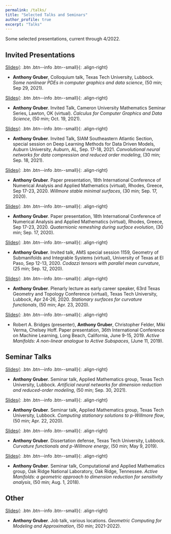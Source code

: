 ```yaml
---
permalink: /talks/
title: "Selected Talks and Seminars"
author_profile: true
excerpt: "Talks"
---
```


Some selected presentations, current through 4/2022.

## Invited Presentations  
[Slides](/files/slides/Colloquium_Fall_2021.pdf){: .btn .btn--info .btn--small}{: .align-right}
- **Anthony Gruber**, Colloquium talk, Texas Tech University, Lubbock. *Some nonlinear PDEs in computer graphics and data science*, (50 min; Sep 29, 2021).

[Slides](/files/slides/Cameron.pdf){: .btn .btn--info .btn--small}{: .align-right}
-  **Anthony Gruber**.  Invited Talk, Cameron University Mathematics Seminar Series, Lawton, OK (virtual).  *Calculus for Computer Graphics and Data Science*, (50 min; Oct. 19, 2021).

[Slides](/files/slides/Siam_SEAS.pdf){: .btn .btn--info .btn--small}{: .align-right}
-  **Anthony Gruber**.  Invited Talk, SIAM Southeastern Atlantic Section, special session on Deep Learning Methods for Data Driven Models, Auburn University, Auburn, AL, Sep. 17-18, 2021.  *Convolutional neural networks for data compression and reduced order modeling*, (30 min; Sep. 18, 2021).

[Slides](/files/slides/WSMS_slides.pdf){: .btn .btn--info .btn--small}{: .align-right}
-  **Anthony Gruber**.  Paper presentation, 18th International Conference of Numerical Analysis and Applied Mathematics (virtual), Rhodes, Greece, Sep 17-23, 2020. *Willmore stable minimal surfaces*, (30 min; Sep. 17, 2020).

[Slides](/files/slides/QRDSE_slides.pdf){: .btn .btn--info .btn--small}{: .align-right}
- **Anthony Gruber**.  Paper presentation, 18th International Conference of Numerical Analysis and Applied Mathematics (virtual), Rhodes, Greece, Sep 17-23, 2020.  *Quaternionic remeshing during surface evolution*, (30 min; Sep. 17, 2020).

[Slides](/files/slides/ElPaso2020.pdf){: .btn .btn--info .btn--small}{: .align-right}
- **Anthony Gruber**.  Invited talk, AMS special session 1159, Geometry of Submanifolds and Integrable Systems (virtual), University of Texas at El Paso, Sep 12-13, 2020. *Codazzi tensors with parallel mean curvature*, (25 min; Sep. 12, 2020).

[Slides](/files/slides/colloquium_2020.pdf){: .btn .btn--info .btn--small}{: .align-right}
- **Anthony Gruber**.  Plenarly lecture as early career speaker, 63rd Texas Geometry and Topology Conference (virtual), Texas Tech University, Lubbock, Apr 24-26, 2020.  *Stationary surfaces for curvature functionals*, (50 min; Apr. 23, 2020).

[Slides](/files/slides/ICML_presentation.pdf){: .btn .btn--info .btn--small}{: .align-right}
- Robert A. Bridges (presenter), **Anthony Gruber**, Christopher Felder, Miki Verma, Chelsey Hoff.  Paper presentation, 36th International Conference on Machine Learning, Long Beach, California, June 9-15, 2019.  *Active Manifolds: A non-linear analogue to Active Subspaces*, (June 11, 2019).

<!-- - Eugenio Aulisa, **Anthony Gruber**, Magdalena Toda (presenter), Hung Tran.  Plenary lecture, XXIst International Conference on Geometry, Integrability, and Quantization, Bulgarian Academy of Science, Institute of Biophysics, June 3-9, 2019. *p-Willmore Energies*, (50 min; June 9, 2019.)  Slides [available here](/files/slides/magda_presentation.pdf). -->


## Seminar Talks  
[Slides](/files/slides/AppMath_Seminar_Fall_2021.pdf){: .btn .btn--info .btn--small}{: .align-right}
- **Anthony Gruber**.  Seminar talk, Applied Mathematics group, Texas Tech University, Lubbock.  *Artificial neural networks for dimension reduction and reduced-order modeling*, (50 min; Sep. 30, 2021).

[Slides](/files/slides/appmath_pres.pdf){: .btn .btn--info .btn--small}{: .align-right}
- **Anthony Gruber**.  Seminar talk, Applied Mathematics group, Texas Tech University, Lubbock.  *Computing stationary solutions to p-Willmore flow*, (50 min; Apr. 22, 2020).

[Slides](/files/slides/DD_slides.pdf){: .btn .btn--info .btn--small}{: .align-right}
- **Anthony Gruber**.  Dissertation defense, Texas Tech University, Lubbock.  *Curvature functionals and p-Willmore energy*, (50 min; May 9, 2019).

[Slides](/files/slides/am_seminar.pdf){: .btn .btn--info .btn--small}{: .align-right}
- **Anthony Gruber**.  Seminar talk, Computational and Applied Mathematics group, Oak Ridge National Laboratory, Oak Ridge, Tennessee.  *Active Manifolds: a geometric approach to dimension reduction for sensitivity analysis*, (50 min; Aug. 1, 2018).


## Other  
[Slides](/files/slides/job_talk_2022.pdf){: .btn .btn--info .btn--small}{: .align-right}
- **Anthony Gruber**.  Job talk, various locations.  *Geometric Computing for Modeling and Approximation*, (50 min; 2021-2022).

    <!--  <li> <b>Anthony Gruber</b>.
        Seminar talk, <i>A conformally-adjusted Willmore flow of closed surfaces</i>, Applied Mathematics group, Texas Tech University, Lubbock. (50 min; May 8, 2019.)  Slides available <a href="../files/slides/applied_math_seminar.pdf" >here</a>. </li> <br>
      <li> <b>Anthony Gruber</b>.
        Seminar talk, <i>Curvature functionals and varational problems</i>, Analysis group, Texas Tech University, Lubbock. (50 min; April 29, 2019.)  Slides available <a href="../files/slides/analysis_seminar.pdf" >here</a>. </li> <br> -->
